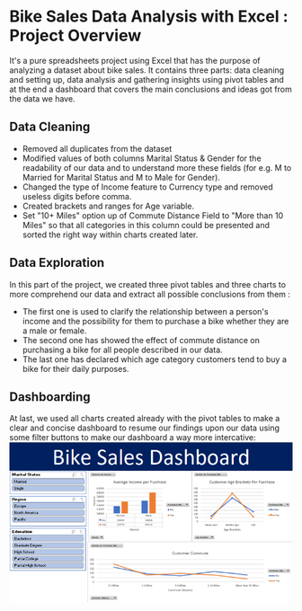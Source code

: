 # Bike Sales Data Analysis with Excel : Project Overview

It's a pure spreadsheets project using Excel that has the purpose of analyzing a dataset about bike sales. It contains three parts: data cleaning and setting up, data analysis and gathering insights using pivot tables and at the end a dashboard that covers the main conclusions and ideas got from the data we have.

## Data Cleaning

* Removed all duplicates from the dataset
* Modified values of both columns Marital Status & Gender for the readability of our data and to understand more these fields (for e.g. M to Married for Marital Status and M to Male for Gender).
* Changed the type of Income feature to Currency type and removed useless digits before comma.
* Created brackets and ranges for Age variable.
* Set "10+ Miles" option up of Commute Distance Field to "More than 10 Miles" so that all categories in this column could be presented and sorted the right way within charts created later.

## Data Exploration

In this part of the project, we created three pivot tables and three charts to more comprehend our data and extract all possible conclusions from them :
* The first one is used to clarify the relationship between a person's income and the possibility for them to purchase a bike whether they are a male or female.
* The second one has showed the effect of commute distance on purchasing a bike for all people described in our data.
* The last one has declared which age category customers tend to buy a bike for their daily purposes.

## Dashboarding

At last, we used all charts created already with the pivot tables to make a clear and concise dashboard to resume our findings upon our data using some filter buttons to make our dashboard a way more intercative:
<br><img src="bike_sales_dashboard.png">
